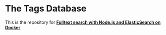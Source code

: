 # The Tags Database

This is the repository for [**Fulltext search with Node.js and ElasticSearch on Docker**](https://micheleriva.medium.com/full-text-search-with-node-js-and-elasticsearch-on-docker-edcea23612fd)
